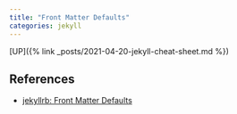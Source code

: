 ```yaml
---
title: "Front Matter Defaults"
categories: jekyll
---
```


[UP]({% link _posts/2021-04-20-jekyll-cheat-sheet.md %})


## References

- [jekyllrb: Front Matter Defaults](https://jekyllrb.com/docs/configuration/front-matter-defaults/)
